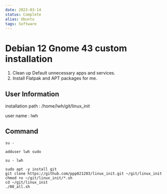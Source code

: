 ```yaml
---
date: 2023-03-14
status: Complete 
alias: Ubuntu
tags: Software
---
```


# Debian 12 Gnome 43 custom installation

1. Clean up Default unnecessary apps and services.
2. Install Flatpak and APT packages for me.

## User Information

installation path : /home/lwh/git/linux_init

user name : lwh

## Command

```
su -

adduser lwh sudo

su - lwh

sudo apt -y install git
git clone https://github.com/ppp821203/linux_init.git ~/git/linux_init
chmod +x ~/git/linux_init/*.sh
cd ~/git/linux_init
./00_all.sh
```